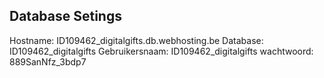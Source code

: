 ## Database Setings

Hostname: ID109462_digitalgifts.db.webhosting.be
Database: ID109462_digitalgifts
Gebruikersnaam: ID109462_digitalgifts
wachtwoord: 889SanNfz_3bdp7